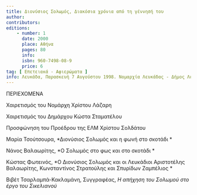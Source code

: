 ```yaml
---
title: Διονύσιος Σολωμός, Διακόσια χρόνια από τη γέννησή του
author: 
contributors: 
editions: 
    - number: 1
      date: 2000
      place: Αθήνα
      pages: 80
      info: 
      isbn: 960-7498-08-9
      price: 6
tag: [ Επετειακά - Αφιερώματα ]
info: Λευκάδα, Παρασκευή 7 Αυγούστου 1998. Νομαρχία Λευκάδας - Δήμος Λευκάδας - Εταιρεία Λευκαδικών Μελετών
---
```


ΠΕΡΙΕΧΟΜΕΝΑ

Χαιρετισμός του Νομάρχη Χρίστου Λάζαρη 

Χαιρετισμός του Δημάρχου Κώστα Σταματέλου

Προσφώνηση του Προέδρου της ΕΛΜ Χρίστου Σολδάτου

Μαρία Τσούτσουρα, *Διονύσιος Σολωμός και η φωνή στο σκοτάδι *

Νάνος Βαλαωρίτης, *Ο Σολωμός στο φως και στο σκοτάδι *

Κώστας Φωτεινός, *Ο Διονύσιος Σολωμός και οι Λευκάδιοι Αριστοτέλης Βαλαωρίτης, Κωνσταντίνος Στρατούλης και Σπυρίδων Ζαμπέλιος *

Βιβέτ Τσαρλαμπά-Κακλαμάνη, Συγγραφέας, *Η απήχηση του Σολωμού στο έργο του Σικελιανού*
